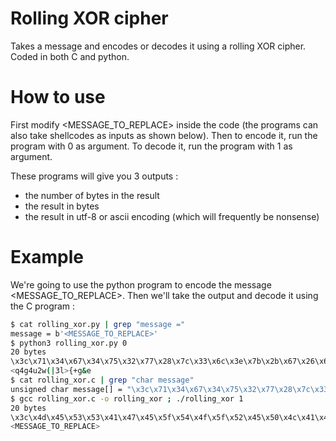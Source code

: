 # Rolling XOR cipher

Takes a message and encodes or decodes it using a rolling XOR cipher. Coded in both C and python.

# How to use

First modify <MESSAGE_TO_REPLACE> inside the code (the programs can also take shellcodes as inputs as shown below). Then to encode it, run the program with 0 as argument. To decode it, run the program with 1 as argument.

These programs will give you 3 outputs : 
- the number of bytes in the result 
- the result in bytes 
- the result in utf-8 or ascii encoding (which will frequently be nonsense)

# Example

We're going to use the python program to encode the message <MESSAGE_TO_REPLACE>. Then we'll take the output and decode it using the C program :

```sh
$ cat rolling_xor.py | grep "message ="
message = b'<MESSAGE_TO_REPLACE>'
$ python3 rolling_xor.py 0
20 bytes
\x3c\x71\x34\x67\x34\x75\x32\x77\x28\x7c\x33\x6c\x3e\x7b\x2b\x67\x26\x65\x20\x1e
<q4g4u2w(|3l>{+g&e 
$ cat rolling_xor.c | grep "char message"
unsigned char message[] = "\x3c\x71\x34\x67\x34\x75\x32\x77\x28\x7c\x33\x6c\x3e\x7b\x2b\x67\x26\x65\x20\x1e";
$ gcc rolling_xor.c -o rolling_xor ; ./rolling_xor 1
20 bytes
\x3c\x4d\x45\x53\x53\x41\x47\x45\x5f\x54\x4f\x5f\x52\x45\x50\x4c\x41\x43\x45\x3e
<MESSAGE_TO_REPLACE>
```

